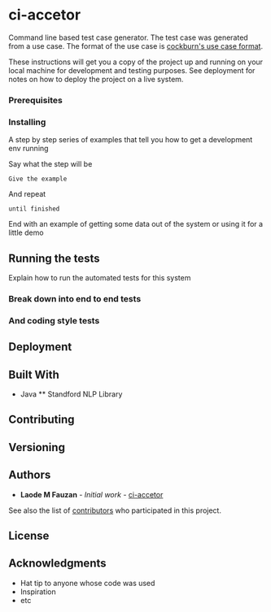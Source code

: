 # ci-accetor
Command line based test case generator. The test case was generated from a use case. The format of the use case is [cockburn's use case format](http://faculty.washington.edu/jtenenbg/courses/360/f02/project/usecaseguidelines.html).

These instructions will get you a copy of the project up and running on your local machine for development and testing purposes. See deployment for notes on how to deploy the project on a live system.

### Prerequisites


### Installing

A step by step series of examples that tell you how to get a development env running

Say what the step will be

```
Give the example
```

And repeat

```
until finished
```

End with an example of getting some data out of the system or using it for a little demo

## Running the tests

Explain how to run the automated tests for this system

### Break down into end to end tests



### And coding style tests



## Deployment



## Built With

* Java
** Standford NLP Library 

## Contributing

## Versioning


## Authors

* **Laode M Fauzan** - *Initial work* - [ci-accetor](https://github.com/LaodeMFauzan)

See also the list of [contributors](https://github.com/your/project/contributors) who participated in this project.

## License



## Acknowledgments

* Hat tip to anyone whose code was used
* Inspiration
* etc
